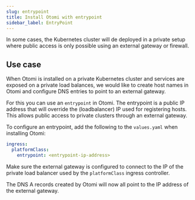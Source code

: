 ```yaml
---
slug: entrypoint
title: Install Otomi with entrypoint
sidebar_label: EntryPoint
---
```


In some cases, the Kubernetes cluster will de deployed in a private setup where public access is only possible using an external gateway or firewall.

## Use case

When Otomi is installed on a private Kubernetes cluster and services are exposed on a private load balances, we would like to create host names in Otomi and configure DNS entries to point to an external gateway.

For this you can use an `entrypoint` in Otomi. The entrypoint is a public IP address that will override the (loadbalancer) IP used for registering hosts. This allows public access to private clusters through an external gateway.

To configure an entrypoint, add the following to the `values.yaml` when installing Otomi:

```yaml
ingress:
  platformClass:
    entrypoint: <entrypoint-ip-address>
```

Make sure the external gateway is configured to connect to the IP of the private load balancer used by the `platformClass` ingress controller.

The DNS A records created by Otomi will now all point to the IP address of the external gateway.